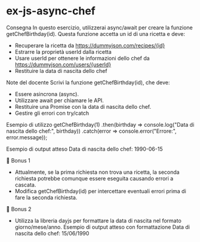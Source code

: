 # ex-js-async-chef
Consegna
In questo esercizio, utilizzerai async/await per creare la funzione getChefBirthday(id). Questa funzione accetta un id di una ricetta e deve:
- Recuperare la ricetta da https://dummyjson.com/recipes/{id}
- Estrarre la proprietà userId dalla ricetta
- Usare userId per ottenere le informazioni dello chef da https://dummyjson.com/users/{userId}
- Restituire la data di nascita dello chef

Note del docente
Scrivi la funzione getChefBirthday(id), che deve:
- Essere asincrona (async).
- Utilizzare await per chiamare le API.
- Restituire una Promise con la data di nascita dello chef.
- Gestire gli errori con try/catch

Esempio di utilizzo
getChefBirthday(1)
  .then(birthday => console.log("Data di nascita dello chef:", birthday))
  .catch(error => console.error("Errore:", error.message));

Esempio di output atteso
Data di nascita dello chef: 1990-06-15

🎯 Bonus 1
- Attualmente, se la prima richiesta non trova una ricetta, la seconda richiesta potrebbe comunque essere eseguita causando errori a cascata.
- Modifica getChefBirthday(id) per intercettare eventuali errori prima di fare la seconda richiesta.

🎯 Bonus 2
- Utilizza la libreria dayjs per formattare la data di nascita nel formato giorno/mese/anno.
Esempio di output atteso con formattazione
Data di nascita dello chef: 15/06/1990
